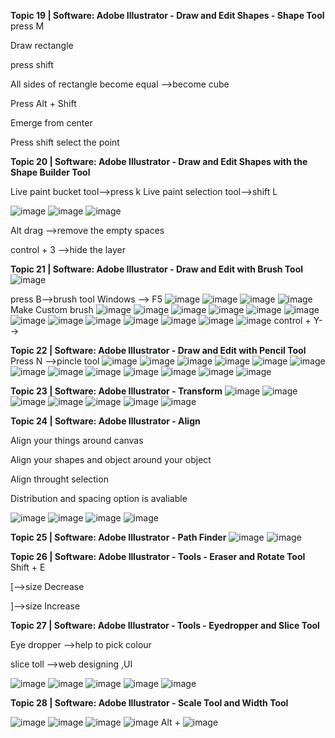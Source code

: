 **Topic 19 | Software: Adobe Illustrator - Draw and Edit Shapes - Shape Tool**
press M

Draw rectangle

press shift 

All sides of rectangle become equal -->become cube

Press Alt + Shift

Emerge from center

Press shift select the point 

**Topic 20 | Software: Adobe Illustrator - Draw and Edit Shapes with the Shape Builder Tool**

Live paint bucket tool-->press k
Live paint selection tool-->shift L

![image](https://github.com/princit/Graphic-Design/assets/29123911/7d4822b0-9f70-4af8-86d7-be42316e8abf)
![image](https://github.com/princit/Graphic-Design/assets/29123911/158bca4e-91bd-4c10-9a54-f08769be25ea)
![image](https://github.com/princit/Graphic-Design/assets/29123911/4dd75ea6-2f38-4c63-ab12-20c615de005b)

Alt drag -->remove the empty spaces

control + 3 -->hide the layer

**Topic 21 | Software: Adobe Illustrator - Draw and Edit with Brush Tool**
![image](https://github.com/princit/Graphic-Design/assets/29123911/cdf2c157-f47c-4111-ad01-6ff87099e937)

press B-->brush tool
Windows --> F5
![image](https://github.com/princit/Graphic-Design/assets/29123911/c42927bd-405d-44b8-9d05-4869ecc11924)
![image](https://github.com/princit/Graphic-Design/assets/29123911/092c186a-ceef-4d98-9073-3e0f0d314466)
![image](https://github.com/princit/Graphic-Design/assets/29123911/fa7ce034-3f44-4ec9-8081-6dee783f291b)
![image](https://github.com/princit/Graphic-Design/assets/29123911/4f5adf53-c077-46dd-b1aa-7d7b5bdd94b8)
Make Custom brush 
![image](https://github.com/princit/Graphic-Design/assets/29123911/f647e285-8dbc-423f-acbe-7c514f30af2a)
![image](https://github.com/princit/Graphic-Design/assets/29123911/9d06e755-926c-4ca5-ae8b-94fd9b8f4c77)
![image](https://github.com/princit/Graphic-Design/assets/29123911/3198d658-0eca-44ac-b2ab-a71ce45a3307)
![image](https://github.com/princit/Graphic-Design/assets/29123911/e5b8b8ba-31fa-4808-ad7f-3949873245e2)
![image](https://github.com/princit/Graphic-Design/assets/29123911/8196eb04-03cb-4f12-8d80-52a3d3805abc)
![image](https://github.com/princit/Graphic-Design/assets/29123911/fe1e6e13-9b32-459e-820a-329670a3d014)
![image](https://github.com/princit/Graphic-Design/assets/29123911/a88aa59a-196e-43f5-aaf1-85d9a75538c4)
![image](https://github.com/princit/Graphic-Design/assets/29123911/ad5a142f-118f-4d54-a15f-263e89329fdb)
![image](https://github.com/princit/Graphic-Design/assets/29123911/1e61c074-1e0b-4198-88de-e56bce516ec1)
![image](https://github.com/princit/Graphic-Design/assets/29123911/be91fdb3-331e-4810-8d67-7526e90a72d3)
![image](https://github.com/princit/Graphic-Design/assets/29123911/20488281-5bc2-471b-933a-313f216a3d44)
![image](https://github.com/princit/Graphic-Design/assets/29123911/3158f5dc-f860-4f36-a8ba-4e34421cabfd)
![image](https://github.com/princit/Graphic-Design/assets/29123911/bf674796-08de-4aee-ba53-e1cb5e3974ab)
control + Y-->

**Topic 22 | Software: Adobe Illustrator - Draw and Edit with Pencil Tool**
Press N -->pincle tool
![image](https://github.com/princit/Graphic-Design/assets/29123911/6bd9022b-a692-4427-9143-36e45f76f6fe)
![image](https://github.com/princit/Graphic-Design/assets/29123911/fec59295-1eee-4b52-9cb2-06cc381a2d3d)
![image](https://github.com/princit/Graphic-Design/assets/29123911/6334d5c6-52db-473a-9f3c-88a97112220e)
![image](https://github.com/princit/Graphic-Design/assets/29123911/00fa8de8-a8b9-4966-9d64-a30137bd5f1c)
![image](https://github.com/princit/Graphic-Design/assets/29123911/36269fef-8c34-40c1-ba4a-2126e772d7b2)
![image](https://github.com/princit/Graphic-Design/assets/29123911/a26cebd7-d423-4066-b12d-d80460e5c046)
![image](https://github.com/princit/Graphic-Design/assets/29123911/3fc95147-22a0-4f93-8b56-9a34b4736ccc)
![image](https://github.com/princit/Graphic-Design/assets/29123911/80d5baf8-3189-4737-b51c-cc383439c5f8)
![image](https://github.com/princit/Graphic-Design/assets/29123911/e5aea600-1fcc-4202-9894-e03c0c882548)
![image](https://github.com/princit/Graphic-Design/assets/29123911/73a117e5-018a-4656-86f7-559a14b4ef4c)
![image](https://github.com/princit/Graphic-Design/assets/29123911/3e7391c5-ec72-429c-8e56-759afff6f327)
![image](https://github.com/princit/Graphic-Design/assets/29123911/9c940b83-6b62-4139-92d7-b77fb7ad8029)
![image](https://github.com/princit/Graphic-Design/assets/29123911/ddcffc45-eb2a-4a02-b6e4-3e6074916bcb)

**Topic 23 | Software: Adobe Illustrator - Transform**
![image](https://github.com/princit/Graphic-Design/assets/29123911/2a0fb09f-8f5c-4bad-97bd-7790e0b9d72d)
![image](https://github.com/princit/Graphic-Design/assets/29123911/2cf3a2ce-bb19-4b90-aaef-aff46b18b11d)
![image](https://github.com/princit/Graphic-Design/assets/29123911/9ae836fa-cba5-48a7-9ea4-26f210f71815)
![image](https://github.com/princit/Graphic-Design/assets/29123911/774b9514-d581-410a-92f3-11f8eaf58453)
![image](https://github.com/princit/Graphic-Design/assets/29123911/8db741ba-6e56-468e-a524-3a06eede765c)
![image](https://github.com/princit/Graphic-Design/assets/29123911/bf3f8066-80d5-42ff-99bd-cc4deca62bb4)
![image](https://github.com/princit/Graphic-Design/assets/29123911/4dd161d5-4a82-4813-9e4d-d46c9b540db0)

**Topic 24 | Software: Adobe Illustrator - Align**

Align your things around canvas

Align your shapes and object around your object

Align throught selection

Distribution and spacing option is avaliable

![image](https://github.com/princit/Graphic-Design/assets/29123911/1692d782-99d9-4fe6-86bd-0a130af1d762)
![image](https://github.com/princit/Graphic-Design/assets/29123911/60abca40-c2a9-4af2-98c9-b5824794b212)
![image](https://github.com/princit/Graphic-Design/assets/29123911/6559c906-ba1a-4ca8-be7b-ee7618ba7233)
![image](https://github.com/princit/Graphic-Design/assets/29123911/26000b08-6f39-4545-9964-cb00c32ff6b5)

**Topic 25 | Software: Adobe Illustrator - Path Finder**
![image](https://github.com/princit/Graphic-Design/assets/29123911/6432ffba-8bd0-41b1-a0a2-0402d93453b7)
![image](https://github.com/princit/Graphic-Design/assets/29123911/86290c08-899d-41ed-9180-0b637758cd32)

**Topic 26 | Software: Adobe Illustrator - Tools - Eraser and Rotate Tool**
Shift + E

[-->size Decrease

]-->size Increase

**Topic 27 | Software: Adobe Illustrator - Tools - Eyedropper and Slice Tool**

Eye dropper -->help to pick colour

slice toll -->web designing ,UI

![image](https://github.com/princit/Graphic-Design/assets/29123911/87bd217b-6702-4c22-a1d3-0d1a66c7c275)
![image](https://github.com/princit/Graphic-Design/assets/29123911/9d6da710-4af0-4a75-a34c-572f311d49c2)
![image](https://github.com/princit/Graphic-Design/assets/29123911/2a0954a2-48ec-46fc-b31d-42364b6a535e)
![image](https://github.com/princit/Graphic-Design/assets/29123911/3878b7af-675e-4012-bd65-74b72f8e4c7f)
![image](https://github.com/princit/Graphic-Design/assets/29123911/078c7eea-0998-4433-8a9c-d33e6b402779)

**Topic 28 | Software: Adobe Illustrator - Scale Tool and Width Tool**

![image](https://github.com/princit/Graphic-Design/assets/29123911/2ebea5ee-c173-4db3-a92a-4fe39ba44eac)
![image](https://github.com/princit/Graphic-Design/assets/29123911/32d6972b-cb3c-4d11-97fd-7d8f954e76f6)
![image](https://github.com/princit/Graphic-Design/assets/29123911/4b25983a-1743-41c3-b1ea-d18b4d9a7d70)
![image](https://github.com/princit/Graphic-Design/assets/29123911/67cae1cb-6b2d-4e22-ad61-8507a939b9bd)
Alt + 
![image](https://github.com/princit/Graphic-Design/assets/29123911/b552a50f-9410-4d47-ae04-cc76dbd2610e)








